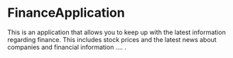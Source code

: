 # FinanceApplication
This is an application that allows you to keep up with the latest information regarding finance. This includes stock prices and the latest news about companies and financial information
....
.

